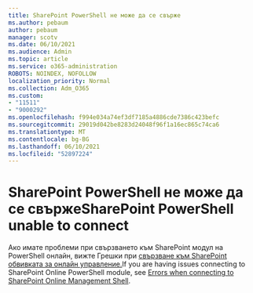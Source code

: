 ```yaml
---
title: SharePoint PowerShell не може да се свърже
ms.author: pebaum
author: pebaum
manager: scotv
ms.date: 06/10/2021
ms.audience: Admin
ms.topic: article
ms.service: o365-administration
ROBOTS: NOINDEX, NOFOLLOW
localization_priority: Normal
ms.collection: Adm_O365
ms.custom:
- "11511"
- "9000292"
ms.openlocfilehash: f994e034a74ef3df7185a4886cde7386c423befc
ms.sourcegitcommit: 29019d042be8283d24048f96f1a16ec865c74ca6
ms.translationtype: MT
ms.contentlocale: bg-BG
ms.lasthandoff: 06/10/2021
ms.locfileid: "52897224"
---
```

# <a name="sharepoint-powershell-unable-to-connect"></a><span data-ttu-id="24e1e-102">SharePoint PowerShell не може да се свърже</span><span class="sxs-lookup"><span data-stu-id="24e1e-102">SharePoint PowerShell unable to connect</span></span>

<span data-ttu-id="24e1e-103">Ако имате проблеми при свързването към SharePoint модул на PowerShell онлайн, вижте Грешки при [свързване към SharePoint обвивката за онлайн управление.](/sharepoint/troubleshoot/administration/errors-connecting-to-management-shell)</span><span class="sxs-lookup"><span data-stu-id="24e1e-103">If you are having issues connecting to SharePoint Online PowerShell module, see [Errors when connecting to SharePoint Online Management Shell](/sharepoint/troubleshoot/administration/errors-connecting-to-management-shell).</span></span>